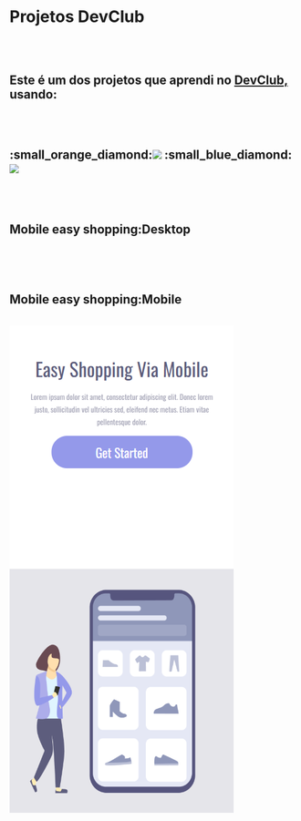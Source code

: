 <h1> Projetos DevClub</h1>
<br>
<br>
<h2>Este é um dos projetos que aprendi no <a href="https://www.devclub.com.br/">DevClub,</a> usando:</h2>
<br>
<br>
<h2>:small_orange_diamond:<img src="https://img.shields.io/badge/HTML5-E34F26?style=for-the-badge&logo=html5&logoColor=white">
:small_blue_diamond:<img src="https://img.shields.io/badge/CSS3-1572B6?style=for-the-badge&logo=css3&logoColor=white"></h2>
<br>
<br>
<h2> Mobile easy shopping:Desktop </h2>
<br
<img src="https://github.com/Dhiego-Oliveira19/DevClub/blob/main/assets/img/desktop%20easy%20shopping.png?raw=true">
<br>
<br>
<h2>Mobile easy shopping:Mobile</h2>
<br>
<img src="https://github.com/Dhiego-Oliveira19/DevClub/blob/main/assets/img/mobile%20easy%20shopping.png?raw=true">
